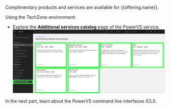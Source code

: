 Complimentary products and services are available for {{offering.name}}.

Using the TechZone environment:

  - Explore the **Additional services catalog** page of the PowerVS service.
  ![](_attachments/AdditionalServicesCatalog-new.png)

In the next part, learn about the PowerVS command line interfaces (CLI).
